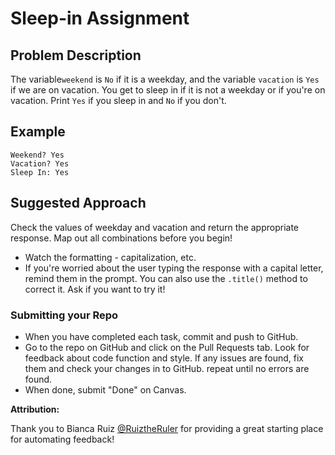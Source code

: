 # Sleep-in Assignment  

## Problem Description
The variable`weekend` is `No` if it is a weekday, and the variable `vacation` is `Yes` if we are on vacation. 
You get to sleep in if it is not a weekday or if you're on vacation. Print `Yes` if you sleep in and `No` if you don't.

## Example
```
Weekend? Yes
Vacation? Yes
Sleep In: Yes
```

## Suggested Approach
Check the values of weekday and vacation and return the appropriate response. Map out all combinations before you begin!
* Watch the formatting - capitalization, etc.
* If you're worried about the user typing the response with a capital letter, remind them in the prompt. You can also use the `.title()` method to correct it. Ask if you want to try it!

### Submitting your Repo
* When you have completed each task, commit and push to GitHub.
* Go to the repo on GitHub and click on the Pull Requests tab. Look for feedback about code function and style. If any issues are found, fix them and check your changes in to GitHub. repeat until no errors are found.
* When done, submit "Done" on Canvas.


**Attribution:**

Thank you to Bianca Ruiz [@RuiztheRuler](https://github.com/RuizTheRuler) for providing a great starting place for automating feedback!
